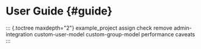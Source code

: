 # User Guide {#guide}

::: {.toctree maxdepth="2"}
example_project assign check remove admin-integration custom-user-model
custom-group-model performance caveats
:::
